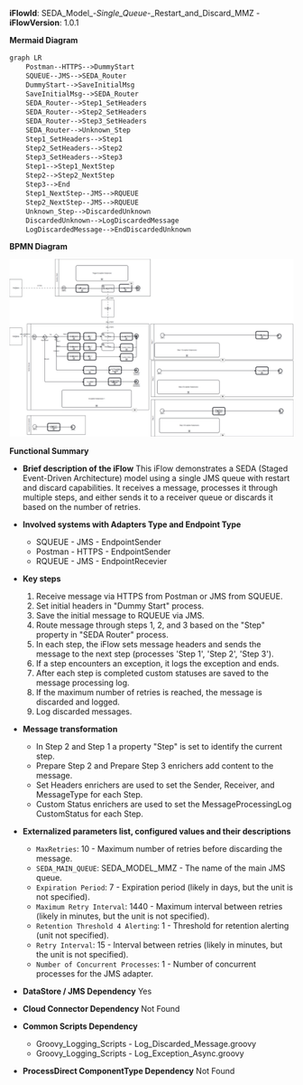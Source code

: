 **iFlowId**: SEDA_Model_-_Single_Queue_-_Restart_and_Discard_MMZ - **iFlowVersion**: 1.0.1

**Mermaid Diagram**
```mermaid
graph LR
    Postman--HTTPS-->DummyStart
    SQUEUE--JMS-->SEDA_Router
    DummyStart-->SaveInitialMsg
    SaveInitialMsg-->SEDA_Router
    SEDA_Router-->Step1_SetHeaders
    SEDA_Router-->Step2_SetHeaders
    SEDA_Router-->Step3_SetHeaders
    SEDA_Router-->Unknown_Step
    Step1_SetHeaders-->Step1
    Step2_SetHeaders-->Step2
    Step3_SetHeaders-->Step3
    Step1-->Step1_NextStep
    Step2-->Step2_NextStep
    Step3-->End
    Step1_NextStep--JMS-->RQUEUE
    Step2_NextStep--JMS-->RQUEUE
    Unknown_Step-->DiscardedUnknown
    DiscardedUnknown-->LogDiscardedMessage
    LogDiscardedMessage-->EndDiscardedUnknown
```
**BPMN Diagram**

![BPMN Diagram](./SEDA_Model_-_Single_Queue_-_Restart_and_Discard_MMZ-1.0.1.png "BPMN Diagram")

**Functional Summary**
- **Brief description of the iFlow**
This iFlow demonstrates a SEDA (Staged Event-Driven Architecture) model using a single JMS queue with restart and discard capabilities. It receives a message, processes it through multiple steps, and either sends it to a receiver queue or discards it based on the number of retries.

- **Involved systems with Adapters Type and Endpoint Type**
    - SQUEUE - JMS - EndpointSender
    - Postman - HTTPS - EndpointSender
    - RQUEUE - JMS - EndpointRecevier

- **Key steps**
    1. Receive message via HTTPS from Postman or JMS from SQUEUE.
    2. Set initial headers in "Dummy Start" process.
    3. Save the initial message to RQUEUE via JMS.
    4. Route message through steps 1, 2, and 3 based on the "Step" property in "SEDA Router" process.
    5. In each step, the iFlow sets message headers and sends the message to the next step (processes 'Step 1', 'Step 2', 'Step 3').
    6. If a step encounters an exception, it logs the exception and ends.
    7. After each step is completed custom statuses are saved to the message processing log.
    8. If the maximum number of retries is reached, the message is discarded and logged.
    9. Log discarded messages.

- **Message transformation**
    - In Step 2 and Step 1 a property "Step" is set to identify the current step.
    - Prepare Step 2 and Prepare Step 3 enrichers add content to the message.
    - Set Headers enrichers are used to set the Sender, Receiver, and MessageType for each Step.
    - Custom Status enrichers are used to set the MessageProcessingLog CustomStatus for each Step.

- **Externalized parameters list, configured values and their descriptions**
    - `MaxRetries`: 10 - Maximum number of retries before discarding the message.
    - `SEDA_MAIN_QUEUE`: SEDA_MODEL_MMZ - The name of the main JMS queue.
    - `Expiration Period`: 7 - Expiration period (likely in days, but the unit is not specified).
    - `Maximum Retry Interval`: 1440 - Maximum interval between retries (likely in minutes, but the unit is not specified).
    - `Retention Threshold 4 Alerting`: 1 - Threshold for retention alerting (unit not specified).
    - `Retry Interval`: 15 - Interval between retries (likely in minutes, but the unit is not specified).
    - `Number of Concurrent Processes`: 1 - Number of concurrent processes for the JMS adapter.

- **DataStore / JMS Dependency**
Yes

- **Cloud Connector Dependency**
Not Found

- **Common Scripts Dependency**
    - Groovy_Logging_Scripts - Log_Discarded_Message.groovy
    - Groovy_Logging_Scripts - Log_Exception_Async.groovy

- **ProcessDirect ComponentType Dependency**
Not Found